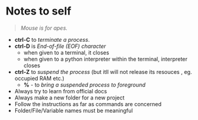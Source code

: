 # Notes to self

> _Mouse is for apes._

- **ctrl-C** to *terminate a process*.
- **ctrl-D** is *End-of-file (EOF) character*
  - when given to a terminal, it closes
  - when given to a python interpreter within the terminal, interpreter closes
- **ctrl-Z** to *suspend the process* (but itll will not release its resouces , eg. occupied RAM etc.)
  - **%** - to *bring a suspended process to foreground*
- Always try to learn from official docs
- Always make a new folder for a new project
- Follow the instructions as far as commands are concerned
- Folder/File/Variable names must be meaningful
